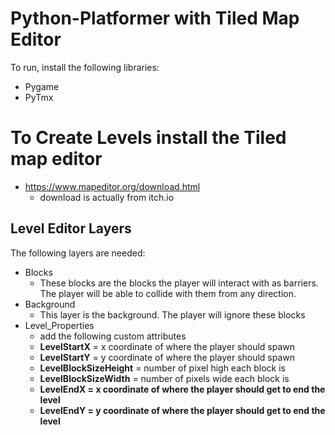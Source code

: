 # Python-Platformer with Tiled Map Editor

To run, install the following libraries:
- Pygame
- PyTmx

# To Create Levels install the Tiled map editor
- https://www.mapeditor.org/download.html
    - download is actually from itch.io

## Level Editor Layers
The following layers are needed:
- Blocks
    - These blocks are the blocks the player will interact with as barriers. The player will be able to collide with them from any direction.
- Background
    - This layer is the background. The player will ignore these blocks
- Level_Properties
    - add the following custom attributes
    - <b>LevelStartX</b> = x coordinate of where the player should spawn
    - <b>LevelStartY</b> = y coordinate of where the player should spawn
    - <b>LevelBlockSizeHeight</b> = number of pixel high each block is
    - <b>LevelBlockSizeWidth</b> = number of pixels wide each block is
    - <b>LevelEndX = x coordinate of where the player should get to end the level
    - <b>LevelEndY</b> = y coordinate of where the player should get to end the level